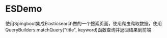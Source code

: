 # ESDemo
使用Spingboot集成Elasticsearch做的一个搜索页面，使用爬虫爬取数据，使用QueryBuilders.matchQuery("title", keyword)函数查询并返回结果到前端
